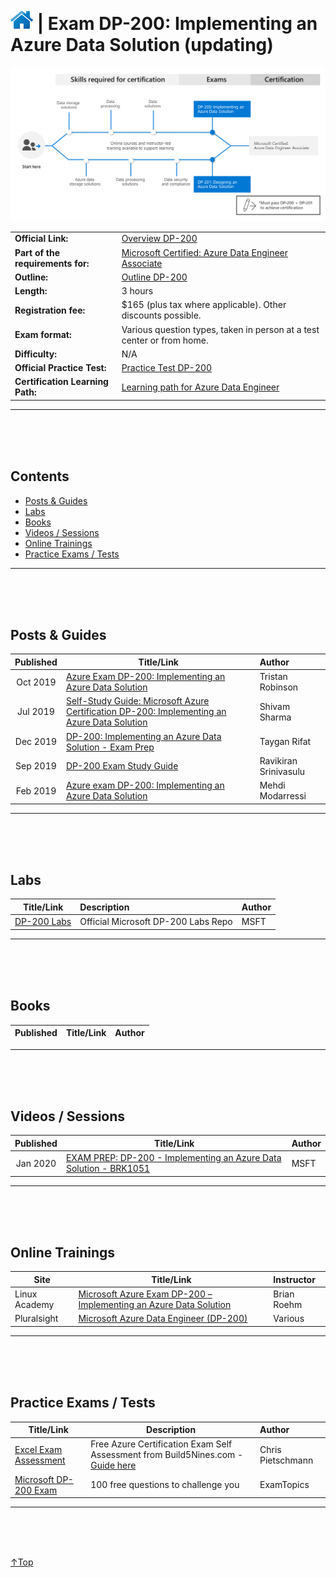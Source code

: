 # [![Home](../img/home.png)](certifications.md "Overview Certifications") | Exam DP-200: Implementing an Azure Data Solution (updating)
![Cert](../img/dp-200.png)

|                                   |                                                     |
| --------------------------------- | ----------------------------------------------------------- |
|        **Official Link:**         | [Overview DP-200](https://docs.microsoft.com/en-us/learn/certifications/exams/DP-200)                                           |
| **Part of the requirements for:** | [Microsoft Certified: Azure Data Engineer Associate](https://docs.microsoft.com/en-us/learn/certifications/azure-data-engineer) |
|           **Outline:**            | [Outline DP-200](https://query.prod.cms.rt.microsoft.com/cms/api/am/binary/RE3Vzx2)                                             |
|            **Length:**            | 3 hours                                   |
|       **Registration fee:**       | $165 (plus tax where applicable).  Other discounts possible.                                                                    |
|         **Exam format:**          | Various question types, taken in person at a test center or from home.                                                          |
|          **Difficulty:**          | N/A                                       |
|    **Official Practice Test:**    | [Practice Test DP-200](https://us.mindhub.com/p/MU-DP-200)                                                                      |
| **Certification Learning Path:**  | [Learning path for Azure Data Engineer](https://query.prod.cms.rt.microsoft.com/cms/api/am/binary/RWuAzL)                       |


----------
<br/><br/><br/>


## **Contents**
- [Posts & Guides](#posts-&-guides)
- [Labs](#labs)
- [Books](#books)
- [Videos / Sessions](#videos-/-sessions)
- [Online Trainings](#online-trainings)
- [Practice Exams / Tests](#practice-exams-/-tests)

----------
<br/><br/><br/>


## **Posts & Guides**
| Published | Title/Link                                           | Author                |
| :-------: | ---------------------------------------------------- | :-------------------- |
| Oct 2019  | [Azure Exam DP-200: Implementing an Azure Data Solution](https://adatis.co.uk/azure-exam-dp-200-implementing-an-azure-data-solution/)      | Tristan Robinson      |
| Jul 2019  | [Self-Study Guide: Microsoft Azure Certification DP-200: Implementing an Azure Data Solution](https://medium.com/deep-ai/self-study-guide-microsoft-azure-certification-dp-200-implementing-an-azure-data-solution-a55616225ae3) | Shivam Sharma         |
| Dec 2019  | [DP-200: Implementing an Azure Data Solution - Exam Prep](https://www.taygan.co/blog/2019/12/31/dp-200-implementing-an-azure-data-solution-exam-prep)                                                                            | Taygan Rifat          |
| Sep 2019  | [DP-200 Exam Study Guide](https://ravikirans.com/dp-200-azure-exam-study-guide/)                                                           | Ravikiran Srinivasulu |
| Feb 2019  | [Azure exam DP-200: Implementing an Azure Data Solution](http://www.mycloudypuzzle.com/2019/02/15/azure-exam-dp-200-implementing-an-azure-data-solution/)                                                                        | Mehdi Modarressi      |


----------
<br/><br/><br/>

## **Labs**
| Title/Link                       | Description                         | Author |
| -------------------------------- | :---------------------------------- | :----- |
| [DP-200 Labs](https://github.com/MicrosoftLearning/DP-200-Implementing-an-Azure-Data-Solution) | Official Microsoft DP-200 Labs Repo | MSFT   |

----------
<br/><br/><br/>

## **Books**
| Published | Title/Link | Author |
| :-------: | :--------- | :----- |


----------
<br/><br/><br/>

## **Videos / Sessions**
| Published | Title/Link                 | Author |
| :-------: | -------------------------------------------- | :----- |
| Jan 2020  | [EXAM PREP: DP-200 - Implementing an Azure Data Solution - BRK1051](https://www.youtube.com/watch?v=ohya6zTa1Hg) | MSFT   |


----------
<br/><br/><br/>

## **Online Trainings**
|     Site      | Title/Link                                                 | Instructor  |
|-------------- | ---------------------------------------------------------- | :---------- |
| Linux Academy | [Microsoft Azure Exam DP-200 – Implementing an Azure Data Solution](https://linuxacademy.com/course/implementing-an-azure-data-solution-dp-200/) | Brian Roehm |
|  Pluralsight  | [Microsoft Azure Data Engineer (DP-200)](https://www.pluralsight.com/paths/microsoft-azure-data-engineer-dp-200)                                 | Various     |


----------
<br/><br/><br/>

## **Practice Exams / Tests**
| Title/Link       | Description                                               | Author            |
| ---------------- | --------------------------------------------------------- | :---------------- |
| [Excel Exam Assessment](https://github.com/Build5Nines/exam-assessments/blob/master/Assessments/Exam-Msft-DP-200-Self-Assessment-Build5Nines.xlsx?raw=1) | Free Azure Certification Exam Self Assessment from Build5Nines.com - [Guide here](https://build5nines.com/free-oss-exam-self-assessment-tool/) | Chris Pietschmann |
|                                       [Microsoft DP-200 Exam](https://www.examtopics.com/exams/microsoft/dp-200/)                                        | 100 free questions to challenge you                      | ExamTopics        |

----------
<br/><br/><br/>

 <a href="#top" title="Back to the top.">↑Top</a>
